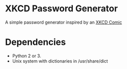 # XKCD Password Generator 
A simple password generator inspired by an [XKCD Comic](http://xkcd.com/936/)

# Dependencies
-   Python 2 or 3.
-   Unix system with dictionaries in /usr/share/dict
